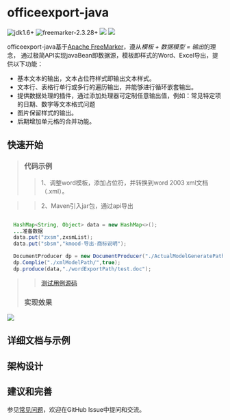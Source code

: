 # officeexport-java

 ![jdk1.6+](https://img.shields.io/badge/jdk-1.6%2B-orange.svg) 
 ![freemarker-2.3.28+](https://img.shields.io/badge/freemarker-2.3.28%2B-orange.svg)
 ![](https://img.shields.io/badge/platform-all-orange.svg)
 ![](https://img.shields.io/badge/language-java-orange.svg)
 

officeexport-java基于[Apache FreeMarker](https://freemarker.apache.org)，遵从*模板 + 数据模型 = 输出*的理念，
通过极简API实现javaBean即数据源，模板即样式的Word、Excel导出，提供以下功能：

  * 基本文本的输出，文本占位符样式即输出文本样式。
  * 文本行、表格行单行或多行的遍历输出，并能够进行循环嵌套输出。
  * 提供数据处理的插件，通过添加处理器可定制任意输出值，例如：常见特定项的日期、数字等文本格式问题
  * 图片保留样式的输出。
  * 后期增加单元格的合并功能。


## 快速开始
>### 代码示例
   >>1、调整word模板，添加占位符，并转换到word 2003 xml文档（.xml）。
   
   >>2、Maven引入jar包，通过api导出

   ```xml

   ```
   ```java
     HashMap<String, Object> data = new HashMap<>();
     ...准备数据
     data.put("zxsm",zxsmList);
     data.put("sbsm","kmood-导出-商标说明");

     DocumentProducer dp = new DocumentProducer("./ActualModelGeneratePath/");
     dp.Complie("./xmlModelPath/",true);
     dp.produce(data,"./wordExportPath/test.doc");
   ```
   >>[测试用例源码](https://github.com/kmood/officeexport-java/blob/master/src/test/java/com/test/test.java)
>### 实现效果
![](https://github.com/kmood/officeexport-java/blob/master/file/exportExample.png)

## 详细文档与示例


## 架构设计


## 建议和完善
参见[常见问题]()，欢迎在GitHub Issue中提问和交流。

